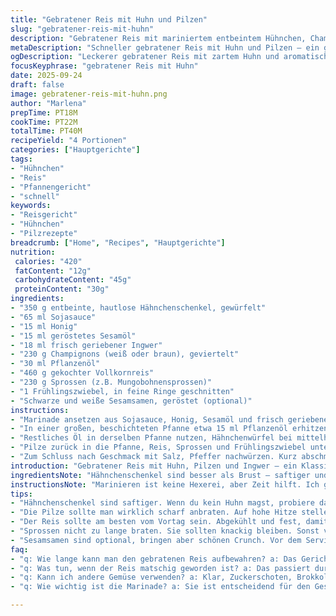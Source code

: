 ```yaml
---
title: "Gebratener Reis mit Huhn und Pilzen"
slug: "gebratener-reis-mit-huhn"
description: "Gebratener Reis mit mariniertem entbeintem Hühnchen, Champignons, frischem Ingwer und Hülsenfrüchten. Kombiniert asiatische Aromen wie Sojasauce, Honig und geröstetes Sesamöl. Der Reis wird vorgekocht und dann knackig zusammen mit Gemüse und Fleisch gebraten. Schwarze und weiße Sesamsamen sorgen für Biss und ein nussiges Aroma. Ein einfaches Hauptgericht, das ohne Milchprodukte, Eier oder Nüsse zubereitet wird. Mit Frühlingszwiebeln verfeinert, die frische Würze bringen. Die Zubereitung dauert etwa 35 bis 40 Minuten."
metaDescription: "Schneller gebratener Reis mit Huhn und Pilzen – ein geschmackvolles asiatisch inspiriertes Gericht für bewusste Feinschmecker"
ogDescription: "Leckerer gebratener Reis mit zartem Huhn und aromatischen Pilzen; einfach und schnell hergestellt; perfekte Kombination aus Texturen und Aromen"
focusKeyphrase: "gebratener Reis mit Huhn"
date: 2025-09-24
draft: false
image: gebratener-reis-mit-huhn.png
author: "Marlena"
prepTime: PT18M
cookTime: PT22M
totalTime: PT40M
recipeYield: "4 Portionen"
categories: ["Hauptgerichte"]
tags:
- "Hühnchen"
- "Reis"
- "Pfannengericht"
- "schnell"
keywords:
- "Reisgericht"
- "Hühnchen"
- "Pilzrezepte"
breadcrumb: ["Home", "Recipes", "Hauptgerichte"]
nutrition: 
 calories: "420"
 fatContent: "12g"
 carbohydrateContent: "45g"
 proteinContent: "30g"
ingredients:
- "350 g entbeinte, hautlose Hähnchenschenkel, gewürfelt"
- "65 ml Sojasauce"
- "15 ml Honig"
- "15 ml geröstetes Sesamöl"
- "18 ml frisch geriebener Ingwer"
- "230 g Champignons (weiß oder braun), geviertelt"
- "30 ml Pflanzenöl"
- "460 g gekochter Vollkornreis"
- "230 g Sprossen (z.B. Mungobohnensprossen)"
- "1 Frühlingszwiebel, in feine Ringe geschnitten"
- "Schwarze und weiße Sesamsamen, geröstet (optional)"
instructions:
- "Marinade ansetzen aus Sojasauce, Honig, Sesamöl und frisch geriebenem Ingwer; nicht alles sofort zum Fleisch geben. 15 ml der Marinade für die Hähnchenwürfel reservieren, diese gut damit vermengen und mindestens 15 Minuten ziehen lassen. Übrig gebliebene Marinade für später bereithalten; gibt den letzten Pfiff am Gericht."
- "In einer großen, beschichteten Pfanne etwa 15 ml Pflanzenöl erhitzen. Pilze bei hoher Hitze anbraten. Sie sollen Farbe bekommen, Flüssigkeit abgeben und wieder trocknen – das dauert etwa 4-6 Minuten. Wichtig ist, dass sie goldbraun, nicht schlapp sind. Leicht salzen und pfeffern, Hitze für später ausstellen und Pilze auf einem Teller beiseitestellen."
- "Restliches Öl in derselben Pfanne nutzen, Hähnchenwürfel bei mittelhoher Temperatur anbraten. Das Fleisch brutzelt, es soll außen eine leichte Kruste bekommen, innen aber saftig bleiben. Rühren nicht zu oft, sonst verliert das Fleisch die Farbe. Nach etwa 7-9 Minuten Farbe prüfen. Kein rosa mehr sichtbar? Gut."
- "Pilze zurück in die Pfanne, Reis, Sprossen und Frühlingszwiebel untermengen. Dann die restliche Marinade darübergeben. Hitze auf groß stellen, ständig rühren. Nicht zu lange, sonst wird der Reis matschig. Ziel: Wärme von allen Komponenten, leichte Röstnote, knackige Sprossen noch spürbar. 4-5 Minuten reichen meist."
- "Zum Schluss nach Geschmack mit Salz, Pfeffer nachwürzen. Kurz abschmecken, der Honig in der Sauce kann schnell dominieren. Wer mag, Sesamsamen darüberstreuen. Gibt optisch was her und knuspert unter den Zähnen. Servieren in Schalen, sofort essen. Kalt nicht so toll – Reispfannen schmecken frisch am besten."
introduction: "Gebratener Reis mit Huhn, Pilzen und Ingwer – ein Klassiker, der in keinem Rezeptbuch fehlen darf. Ausprobiert habe ich ganze Variationen mit Hähnchenbrust, doch Schenkel, wie hier, sind saftiger und durch den kurzen Marinierprozess intensiver im Geschmack. Ingwer bringt die Frische, die Sojasauce mit Honig sorgt für eine angenehme Süße und Tiefe, die viel besser funktioniert als steife Gewürzmischungen. Die Kombination von Gemüse, Fleisch und Reis liefert die wichtige Balance zwischen Biss, Textur und Geschmack. Gerade bei der Hitze muss man aufpassen, dass Pilze nicht wässerig bleiben und der Reis nicht zu trocken wird. Das klappt am besten, wenn man Zutaten strikt getrennt anbrät und erst am Schluss kombiniert. Die Sprossen bringen den knackigen Kontrast und Frühlingszwiebeln das gewisse Etwas, ohne zu dominieren. Klassische Rezepte kennen viele, hier habe ich etwas an der Vorbereitungszeit geschraubt und die Mengen leicht angepasst, um die Aromen optimal zu verteilen. Ein Gericht für schnelle, aber bewusste Küche."
ingredientsNote: "Hähnchenschenkel sind besser als Brust – saftiger und geschmackvoller. Statt Sojasauce kann Tamari verwendet werden, wenn man glutenfrei kochen möchte. Honig ist ersetzbar durch Ahornsirup, gibt eine milde Süße. Ingwer frisch reiben, keine Pulver, das macht viel Geschmack. Champignons nehmen jede Sorte, braune sind aromatischer, weiße milder. Für die Ölwahl habe ich Pflanzenöl genommen – Erdnussöl geht auch, wenn keine Allergie vorliegt und man mehr Rauchpunkt möchte. Vollkornreis kochen und abkühlen lassen, besser schon vom Vortag, damit die Körner fester sind und beim Anbraten nicht zusammenkleben. Sprossen kann man auch durch fein geschnittene Zuckerschoten ersetzen für etwas andere Textur. Frühlingszwiebel lässt sich durch Schnittlauch oder Schalotte ergänzen, je nach Geschmack. Sesamsamen sind fakultativ, bringen aber die knusprige Note. Wer abenteuerlustig ist, probiert statt Hähnchen auch Schweinefleisch oder Tofu, mariniert genauso."
instructionsNote: "Marinieren ist keine Hexerei, aber Zeit hilft. Ich gebe dem Hähnchen mindestens 15 Minuten, gern auch mal eine Stunde, wenn die Zeit da ist. Pilze unbedingt in einer heißen Pfanne braten, damit sie Röstaromen bekommen und nicht einfach dämpfen. Pfanne nicht überfüllen, lieber in zwei Chargen arbeiten, falls nötig. Bräunung beim Fleisch ist Schlüssel für Geschmack, nicht zu früh wenden. Während alles kocht, Ruhe bewahren, chronologisch Schritt für Schritt, ohne Hektik. Sojasaucenmischung am Ende vorsichtig dosieren, sonst wird das Ganze schnell zu salzig oder zu süß. Beim Anbraten vom Reis auf viel Hitze setzen, dabei ständig rühren, um Klumpen zu verhindern und gleichmäßige Wärme zu garantieren. Sprossen dürfen nicht zu lange mitbraten, bleiben sonst trocken und geschmacklos. Frühlingszwiebeln nur kurz vor Ende rein, sonst verlieren sie Biss. Sesamsamen kann man schnell in der Pfanne rösten, bis es duftet, aufpassen, dass sie nicht verbrennen. Ein paar kleine Tricks die ich mir über die Jahre angeeignet habe, helfen“, sonst wird’s schnell fade, zäh oder pampig."
tips:
- "Hähnchenschenkel sind saftiger. Wenn du kein Huhn magst, probiere das Rezept mit Tofu oder Schweinefleisch. Marinieren ist wichtig. Je länger, desto besser. Ich gebe gerne mindestens 30 Minuten. Geschmack entwickelt sich dadurch."
- "Die Pilze sollte man wirklich scharf anbraten. Auf hohe Hitze stellen. Ein bisschen Geduld haben. Damit sie schön Farbe bekommen. Wenn sie zu weich sind, wird das Gericht matschig. Immer wieder rühren. Nach 4-6 Minuten Farbe prüfen."
- "Der Reis sollte am besten vom Vortag sein. Abgekühlt und fest, damit er beim Braten nicht klebt. Wenn du frischen Reis nimmst, 30 Minuten auf niedriger Hitze abkühlen lassen. Das hilft, das Kleben zu verhindern."
- "Sprossen nicht zu lange braten. Sie sollten knackig bleiben. Sonst verlieren sie ihren Biss und Geschmack. Gerne erst zum Schluss unter den Reis mischen. Frühlingszwiebeln erst 1 Minute vor dem Servieren beigeben, bringen frische Würze."
- "Sesamsamen sind optional, bringen aber schönen Crunch. Vor dem Servieren in der Pfanne leicht anrösten. Das duftet wunderbar. Aufpassen, dass sie nicht verbrennen. Kann die letzten 2 Minuten im Backofen bei 180 Grad rösten."
faq:
- "q: Wie lange kann man den gebratenen Reis aufbewahren? a: Das Gericht hält sich im Kühlschrank 2-3 Tage. Gute Aufbewahrung in einem luftdichten Behälter. Aufwärmen in der Pfanne, nicht in der Mikrowelle. So bleibt der Reis schön. Berücksichtige, dass der Geschmack intensiver wird."
- "q: Was tun, wenn der Reis matschig geworden ist? a: Das passiert durch zu viel Feuchtigkeit. Wenn der frisch war, beim nächsten Mal darauf achten. Reis vor dem Braten gut abtropfen lassen. Alternativ kann man ihn im Backofen aufwärmen, um die Feuchtigkeit zu reduzieren."
- "q: Kann ich andere Gemüse verwenden? a: Klar, Zuckerschoten, Brokkoli, oder sogar Karotten. Wenn du das Gemüse nach der Hitze sortierst, sieh auf die Garzeiten. Immer harten Gemüse zuerst braten. Nach dem Huhn geben, um alle knackig zu halten."
- "q: Wie wichtig ist die Marinade? a: Sie ist entscheidend für den Geschmack. Wenn du mal keine Zeit hast, nachlässig marinieren. Minimiere die Hälfte der Marinade. Um ein bisschen Geschmack reinzubringen. Aber Frische kommt mit der Marinierzeit. Ideal sind 15-30 Minuten."

---
```

